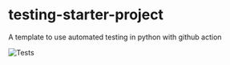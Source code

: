 # testing-starter-project
A template to use automated testing in python with github action

![Tests](https://github.com/mCodingLLC/SlapThatLikeButton-TestingStarterProject/actions/workflows/tests.yml/badge.svg)